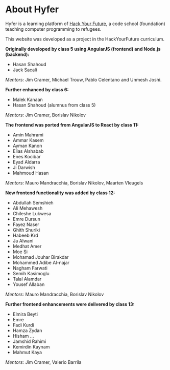 # About Hyfer

Hyfer is a learning platform of [Hack Your Future](http://www.hackyourfuture.net/), a code school (foundation) teaching computer programming to refugees.

This website was developed as a project in the HackYourFuture curriculum. 

**Originally developed by class 5 using AngularJS (frontend) and Node.js (backend):**

- Hasan Shahoud
- Jack Sacali

_Mentors:_ Jim Cramer, Michael Trouw, Pablo Celentano and Unmesh Joshi.

**Further enhanced by class 6:**

- Malek Kanaan
- Hasan Shahoud (alumnus from class 5)

_Mentors:_ Jim Cramer, Borislav Nikolov

**The frontend was ported from AngularJS to React by class 11:**

- Amin Mahrami
- Ammar Kasem
- Ayman Kanon
- Elias Alshabab
- Enes Kocibar
- Eyad Aldarra
- Ji Darwish
- Mahmoud Hasan

_Mentors:_ Mauro Mandracchia, Borislav Nikolov, Maarten Vleugels

**New frontend functionality was added by class 12:**

- Abdullah Semshieh
- Ali Mehawesh
- Chileshe Lukwesa
- Emre Dursun
- Fayez Naser
- Ghith Shuriki
- Habeeb Krd
- Ja Alwani
- Medhat Amer
- Moe Si
- Mohamad Jouhar Birakdar
- Mohammed Adibe Al-najar
- Nagham Farwati
- Semih Kasimoglu
- Talal Alamdar
- Yousef Allaban

_Mentors:_ Mauro Mandracchia, Borislav Nikolov

**Further frontend enhancements were delivered by class 13:**

- Elmira Beyti
- Emre
- Fadi Kurdi
- Hamza Zydan
- Hisham ...
- Jamshid Rahimi
- Kemirdin Kaynam
- Mahmut Kaya

_Mentors:_ Jim Cramer, Valerio Barrila
